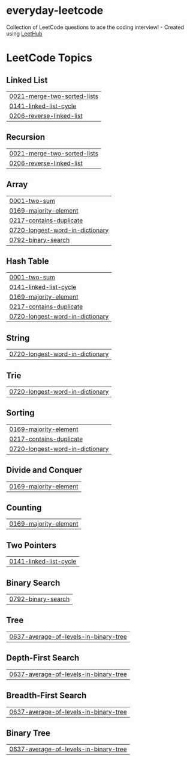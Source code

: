 # everyday-leetcode
Collection of LeetCode questions to ace the coding interview! - Created using [LeetHub](https://github.com/QasimWani/LeetHub)

<!---LeetCode Topics Start-->
# LeetCode Topics
## Linked List
|  |
| ------- |
| [0021-merge-two-sorted-lists](https://github.com/sanG-github/everyday-leetcode/tree/master/0021-merge-two-sorted-lists) |
| [0141-linked-list-cycle](https://github.com/sanG-github/everyday-leetcode/tree/master/0141-linked-list-cycle) |
| [0206-reverse-linked-list](https://github.com/sanG-github/everyday-leetcode/tree/master/0206-reverse-linked-list) |
## Recursion
|  |
| ------- |
| [0021-merge-two-sorted-lists](https://github.com/sanG-github/everyday-leetcode/tree/master/0021-merge-two-sorted-lists) |
| [0206-reverse-linked-list](https://github.com/sanG-github/everyday-leetcode/tree/master/0206-reverse-linked-list) |
## Array
|  |
| ------- |
| [0001-two-sum](https://github.com/sanG-github/everyday-leetcode/tree/master/0001-two-sum) |
| [0169-majority-element](https://github.com/sanG-github/everyday-leetcode/tree/master/0169-majority-element) |
| [0217-contains-duplicate](https://github.com/sanG-github/everyday-leetcode/tree/master/0217-contains-duplicate) |
| [0720-longest-word-in-dictionary](https://github.com/sanG-github/everyday-leetcode/tree/master/0720-longest-word-in-dictionary) |
| [0792-binary-search](https://github.com/sanG-github/everyday-leetcode/tree/master/0792-binary-search) |
## Hash Table
|  |
| ------- |
| [0001-two-sum](https://github.com/sanG-github/everyday-leetcode/tree/master/0001-two-sum) |
| [0141-linked-list-cycle](https://github.com/sanG-github/everyday-leetcode/tree/master/0141-linked-list-cycle) |
| [0169-majority-element](https://github.com/sanG-github/everyday-leetcode/tree/master/0169-majority-element) |
| [0217-contains-duplicate](https://github.com/sanG-github/everyday-leetcode/tree/master/0217-contains-duplicate) |
| [0720-longest-word-in-dictionary](https://github.com/sanG-github/everyday-leetcode/tree/master/0720-longest-word-in-dictionary) |
## String
|  |
| ------- |
| [0720-longest-word-in-dictionary](https://github.com/sanG-github/everyday-leetcode/tree/master/0720-longest-word-in-dictionary) |
## Trie
|  |
| ------- |
| [0720-longest-word-in-dictionary](https://github.com/sanG-github/everyday-leetcode/tree/master/0720-longest-word-in-dictionary) |
## Sorting
|  |
| ------- |
| [0169-majority-element](https://github.com/sanG-github/everyday-leetcode/tree/master/0169-majority-element) |
| [0217-contains-duplicate](https://github.com/sanG-github/everyday-leetcode/tree/master/0217-contains-duplicate) |
| [0720-longest-word-in-dictionary](https://github.com/sanG-github/everyday-leetcode/tree/master/0720-longest-word-in-dictionary) |
## Divide and Conquer
|  |
| ------- |
| [0169-majority-element](https://github.com/sanG-github/everyday-leetcode/tree/master/0169-majority-element) |
## Counting
|  |
| ------- |
| [0169-majority-element](https://github.com/sanG-github/everyday-leetcode/tree/master/0169-majority-element) |
## Two Pointers
|  |
| ------- |
| [0141-linked-list-cycle](https://github.com/sanG-github/everyday-leetcode/tree/master/0141-linked-list-cycle) |
## Binary Search
|  |
| ------- |
| [0792-binary-search](https://github.com/sanG-github/everyday-leetcode/tree/master/0792-binary-search) |
## Tree
|  |
| ------- |
| [0637-average-of-levels-in-binary-tree](https://github.com/sanG-github/everyday-leetcode/tree/master/0637-average-of-levels-in-binary-tree) |
## Depth-First Search
|  |
| ------- |
| [0637-average-of-levels-in-binary-tree](https://github.com/sanG-github/everyday-leetcode/tree/master/0637-average-of-levels-in-binary-tree) |
## Breadth-First Search
|  |
| ------- |
| [0637-average-of-levels-in-binary-tree](https://github.com/sanG-github/everyday-leetcode/tree/master/0637-average-of-levels-in-binary-tree) |
## Binary Tree
|  |
| ------- |
| [0637-average-of-levels-in-binary-tree](https://github.com/sanG-github/everyday-leetcode/tree/master/0637-average-of-levels-in-binary-tree) |
<!---LeetCode Topics End-->